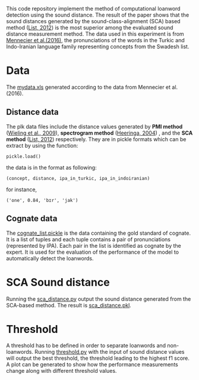 This code repository implement the method of computational loanword detection using the sound distance. The result of the paper shows that the sound distances generated by the sound-class-alignment (SCA) based method ([List, 2012](https://pdfs.semanticscholar.org/874d/14f33aea18bcba36328d10287a8b55070c40.pdf)) is the most superior among the evaluated sound distance measurement method. The data used in this experiment is from [Mennecier et al.(2016)](http://booksandjournals.brillonline.com/content/journals/10.1163/22105832-00601015), the pronunciations of the words in the Turkic and Indo-Iranian language family representing concepts from the Swadesh list. 


# Data 

The [mydata.xls](https://github.com/jayliqinzhang/computational-loanword-detection/blob/master/data/mydata.xls) generated according to the data from Mennecier et al. (2016). 


## Distance data

The plk data files include the distance values generated by **PMI method** ([Wieling et al., 2009](https://dl.acm.org/citation.cfm?id=1642053)), **spectrogram method** ([Heeringa, 2004](https://www.rug.nl/research/portal/files/9800656/thesis.pdf)) , and the **SCA method** ([List, 2012](https://pdfs.semanticscholar.org/874d/14f33aea18bcba36328d10287a8b55070c40.pdf)) respectively. They are in pickle formats which can be extract by using the function: 

```
pickle.load()
```

the data is in the format as following: 

```
(concept, distance, ipa_in_turkic, ipa_in_indoiranian)
```

for instance, 

```
('one', 0.84, 'bɪr', 'jak')
```

## Cognate data
The [cognate_list.pickle](https://github.com/jayliqinzhang/computational-loanword-detection/blob/master/data/cognate_list.pickle) is the data containing the gold standard of cognate. It is a list of tuples and each tuple contains a pair of pronunciations (represented by IPA). Each pair in the list is identified as cognate by the expert. It is used for the evaluation of the performance of the model to automatically detect the loanwords. 


# SCA Sound distance

Running the [sca_distance.py](https://github.com/jayliqinzhang/computational-loanword-detection/blob/master/sca_distance.py) output the sound distance generated from the SCA-based method. The result is [sca_distance.pkl](https://github.com/jayliqinzhang/computational-loanword-detection/blob/master/data/sca_distance.pkl). 


# Threshold

A threshold has to be defined in order to separate loanwords and non-loanwords. Running [threshold.py](https://github.com/jayliqinzhang/computational-loanword-detection/blob/master/threshold.py) with the input of sound distance values will output the best threshold, the threshold leading to the highest f1 score. A plot can be generated to show how the performance measurements change along with different threshold values.  



